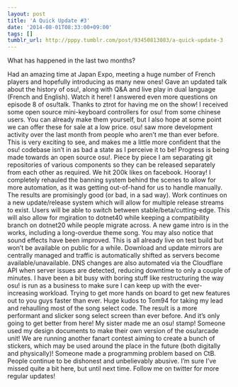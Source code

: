 ```yaml
---
layout: post
title: 'A Quick Update #3'
date: '2014-08-01T08:33:00+09:00'
tags: []
tumblr_url: http://pppy.tumblr.com/post/93450813083/a-quick-update-3
---
```

What has happened in the last two months?

Had an amazing time at Japan Expo, meeting a huge number of French players and hopefully introducing as many new ones!
Gave an updated talk about the history of osu!, along with Q&A and live play in dual language (French and English). Watch it here!
I answered even more questions on episode 8 of osu!talk. Thanks to ztrot for having me on the show!
I received some open source mini-keyboard controllers for osu! from some chinese users. You can already make them yourself, but I also hope at some point we can offer these for sale at a low price.
osu! saw more development activity over the last month from people who aren’t me than ever before. This is very exciting to see, and makes me a little more confident that the osu! codebase isn’t in as bad a state as I perceive it to be!
Progress is being made towards an open source osu!. Piece by piece I am separating git repositories of various components so they can be released separately from each other as required.
We hit 200k likes on facebook. Hooray!
I completely rehauled the banning system behind the scenes to allow for more automation, as it was getting out-of-hand for us to handle manually. The results are promisingly good (or bad, in a sad way).
Work continues on a new update/release system which will allow for multiple release streams to exist. Users will be able to switch between stable/beta/cutting-edge. This will also allow for mgiration to dotnet40 while keeping a compatibility branch on dotnet20 while people migrate across.
A new game intro is in the works, including a long-overdue theme song. You may also notice that sound effects have been improved. This is all already live on test build but won’t be available on public for a while.
Download and update mirrors are centrally managed and traffic is automatically shifted as servers become available/unavailable. DNS changes are also automated via the Cloudflare API when server issues are detected, reducing downtime to only a couple of minutes.
I have been a bit busy with boring stuff like restructuring the way osu! is run as a business to make sure I can keep up with the ever-increasing workload. Trying to get more hands on board to get new features out to you guys faster than ever.
Huge kudos to Tom94 for taking my lead and rehaulling most of the song select code. The result is a more performant and slicker song select screen than ever before. And it’s only going to get better from here!
My sister made me an osu! stamp!
Someone used my design documents to make their own version of the osu!arcade unit!
We are running another fanart contest aiming to create a bunch of stickers, which may be used around the place in the future (both digitally and physically)!
Someone made a programming problem based on CtB.
People continue to be dishonest and unbelievably abusive.
I’m sure I’ve missed quite a bit here, but until next time. Follow me on twitter for more regular updates!
